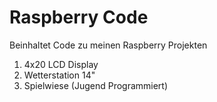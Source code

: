 # Raspberry Code

Beinhaltet Code zu meinen Raspberry Projekten

1. 4x20 LCD Display
2. Wetterstation 14"
3. Spielwiese (Jugend Programmiert)

